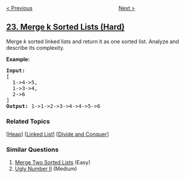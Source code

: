 <!--|This file generated by command(leetcode description); DO NOT EDIT.    |-->
<!--+----------------------------------------------------------------------+-->
<!--|@author    openset <openset.wang@gmail.com>                           |-->
<!--|@link      https://github.com/openset                                 |-->
<!--|@home      https://github.com/openset/leetcode                        |-->
<!--+----------------------------------------------------------------------+-->

[< Previous](../generate-parentheses "Generate Parentheses")
　　　　　　　　　　　　　　　　
[Next >](../swap-nodes-in-pairs "Swap Nodes in Pairs")

## [23. Merge k Sorted Lists (Hard)](https://leetcode.com/problems/merge-k-sorted-lists "合并K个排序链表")

<p>Merge <em>k</em> sorted linked lists and return it as one sorted list. Analyze and describe its complexity.</p>

<p><strong>Example:</strong></p>

<pre>
<strong>Input:</strong>
[
&nbsp; 1-&gt;4-&gt;5,
&nbsp; 1-&gt;3-&gt;4,
&nbsp; 2-&gt;6
]
<strong>Output:</strong> 1-&gt;1-&gt;2-&gt;3-&gt;4-&gt;4-&gt;5-&gt;6
</pre>

### Related Topics
  [[Heap](../../tag/heap/README.md)]
  [[Linked List](../../tag/linked-list/README.md)]
  [[Divide and Conquer](../../tag/divide-and-conquer/README.md)]

### Similar Questions
  1. [Merge Two Sorted Lists](../merge-two-sorted-lists) (Easy)
  1. [Ugly Number II](../ugly-number-ii) (Medium)
